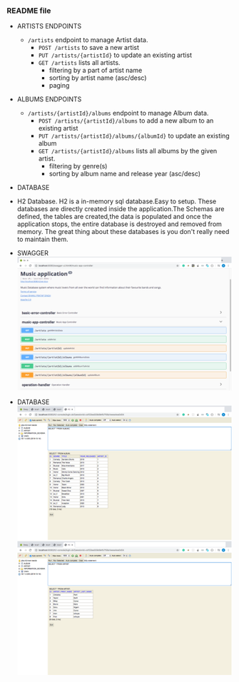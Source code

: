 ### README file ###



* ARTISTS ENDPOINTS
  * `/artists` endpoint to manage Artist data. 
      * `POST /artists` to save a new artist
      * `PUT /artists/{artistId}` to update an existing artist
      * `GET /artists` lists all artists. 
        * filtering by a part of artist name
        * sorting by artist name (asc/desc)
        * paging

* ALBUMS ENDPOINTS
  * `/artists/{artistId}/albums` endpoint to manage Album data. 
      * `POST /artists/{artistId}/albums` to add a new album to an existing artist
      * `PUT /artists/{artistId}/albums/{albumId}` to update an existing album
      * `GET /artists/{artistId}/albums` lists all albums by the given artist. 
        * filtering by genre(s)
        * sorting by album name and release year (asc/desc)
        
 * DATABASE
 * H2 Database. H2 is a in-memory sql database.Easy to setup.
 These databases are directly created inside the application.The Schemas are defined, the tables are created,the data is populated 
 and once the application stops, the entire database is destroyed and removed from memory.
 The great thing about these databases is you don't really need to maintain them.
 
 * SWAGGER
 ![](images/swagger_endpoints.png)
 
 * DATABASE
 ![](images/DB_ALBUM.png)
 ![](images/DB_ARTIST.png)
 
 
 
 
 
 
 
